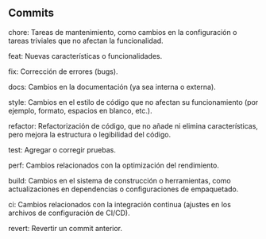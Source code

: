 ## Commits 

chore: Tareas de mantenimiento, como cambios en la configuración o tareas triviales que no afectan la funcionalidad.

feat: Nuevas características o funcionalidades.

fix: Corrección de errores (bugs).

docs: Cambios en la documentación (ya sea interna o externa).

style: Cambios en el estilo de código que no afectan su funcionamiento (por ejemplo, formato, espacios en blanco, etc.).

refactor: Refactorización de código, que no añade ni elimina características, pero mejora la estructura o legibilidad del código.

test: Agregar o corregir pruebas.

perf: Cambios relacionados con la optimización del rendimiento.

build: Cambios en el sistema de construcción o herramientas, como actualizaciones en dependencias o configuraciones de empaquetado.

ci: Cambios relacionados con la integración continua (ajustes en los archivos de configuración de CI/CD).

revert: Revertir un commit anterior.